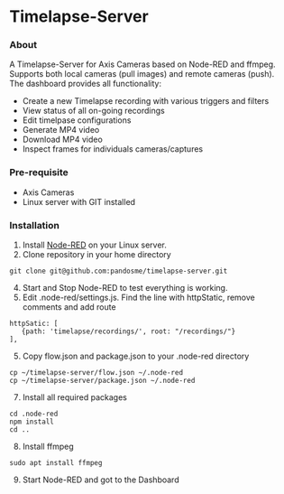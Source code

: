 Timelapse-Server
================

### About

A Timelapse-Server for Axis Cameras based on Node-RED and ffmpeg.  Supports both local cameras (pull images) and remote cameras (push).  
The dashboard provides all functionality:
* Create a new Timelapse recording with various triggers and filters
* View status of all on-going recordings
* Edit timelpase configurations
* Generate MP4 video
* Download MP4 video
* Inspect frames for individuals cameras/captures

### Pre-requisite
* Axis Cameras
* Linux server with GIT installed

### Installation
1. Install [Node-RED](https://nodered.org/#get-started) on your Linux server.
2. Clone repository in your home directory
```
git clone git@github.com:pandosme/timelapse-server.git
```
4. Start and Stop Node-RED to test everything is working.
5. Edit .node-red/settings.js.  Find the line with httpStatic, remove comments and add route
```
httpSatic: [
   {path: 'timelapse/recordings/', root: "/recordings/"}
],
```
5. Copy flow.json and package.json to your .node-red directory
```
cp ~/timelapse-server/flow.json ~/.node-red
cp ~/timelapse-server/package.json ~/.node-red
```
7. Install all required packages
```
cd .node-red
npm install
cd ..
```
8. Install ffmpeg
```
sudo apt install ffmpeg
```
9. Start Node-RED and got to the Dashboard

   


